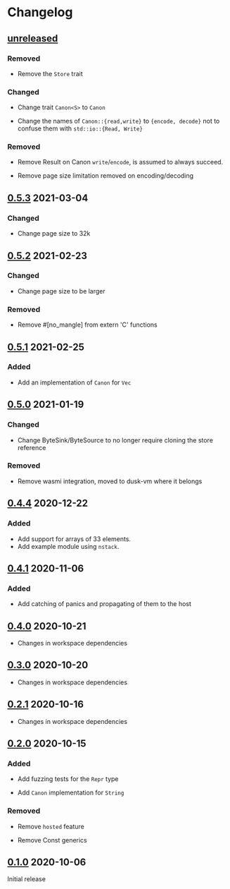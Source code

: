 # Changelog

## [unreleased]

### Removed

- Remove the `Store` trait

### Changed

- Change trait `Canon<S>` to `Canon`

- Change the names of `Canon::{read,write}` to `{encode, decode}`  not to confuse them with `std::io::{Read, Write}`

### Removed

- Remove Result on Canon `write`/`encode`, is assumed to always succeed.

- Remove page size limitation removed on encoding/decoding

## [0.5.3] 2021-03-04

### Changed
- Change page size to 32k

## [0.5.2] 2021-02-23

### Changed
- Change page size to be larger

### Removed
- Remove #[no_mangle] from extern 'C' functions

## [0.5.1] 2021-02-25

### Added

- Add an implementation of `Canon` for `Vec`

## [0.5.0] 2021-01-19

### Changed

- Change ByteSink/ByteSource to no longer require cloning the store reference

### Removed

- Remove wasmi integration, moved to dusk-vm where it belongs

## [0.4.4] 2020-12-22

### Added

- Add support for arrays of 33 elements.
- Add example module using `nstack`.

## [0.4.1] 2020-11-06

### Added 

- Add catching of panics and propagating of them to the host

## [0.4.0] 2020-10-21

- Changes in workspace dependencies

## [0.3.0] 2020-10-20

- Changes in workspace dependencies

## [0.2.1] 2020-10-16

- Changes in workspace dependencies

## [0.2.0] 2020-10-15

### Added

- Add fuzzing tests for the `Repr` type

- Add `Canon` implementation for `String`

### Removed

- Remove `hosted` feature

- Remove Const generics

## [0.1.0] 2020-10-06

Initial release

[unreleased]: https://github.com/dusk-network/canonical/compare/v0.5.3...HEAD
[0.5.3]: https://github.com/dusk-network/canonical/compare/v0.5.2...v0.5.3
[0.5.2]: https://github.com/dusk-network/canonical/compare/v0.5.1...v0.5.2
[0.5.1]: https://github.com/dusk-network/canonical/compare/v0.5.0...v0.5.1
[0.5.0]: https://github.com/dusk-network/canonical/compare/v0.4.4...v0.5.0
[0.4.4]: https://github.com/dusk-network/canonical/compare/v0.4.1...v0.4.4
[0.4.1]: https://github.com/dusk-network/canonical/compare/v0.4.0...v0.4.1
[0.4.0]: https://github.com/dusk-network/canonical/compare/v0.3.0...v0.4.0
[0.3.0]: https://github.com/dusk-network/canonical/compare/v0.2.1...v0.3.0
[0.2.1]: https://github.com/dusk-network/canonical/compare/v0.2.0...v0.2.1
[0.2.0]: https://github.com/dusk-network/canonical/compare/v0.1.0...v0.2.0
[0.1.0]: https://github.com/dusk-network/canonical/releases/tag/v0.1.0
